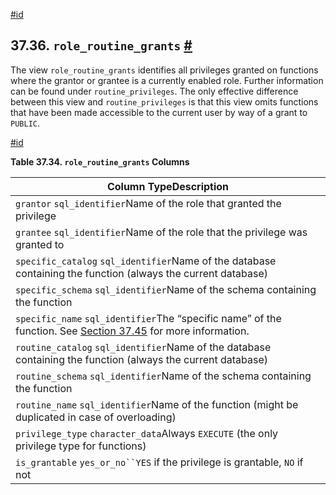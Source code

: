 [#id](#INFOSCHEMA-ROLE-ROUTINE-GRANTS)

## 37.36. `role_routine_grants` [#](#INFOSCHEMA-ROLE-ROUTINE-GRANTS)

The view `role_routine_grants` identifies all privileges granted on functions where the grantor or grantee is a currently enabled role. Further information can be found under `routine_privileges`. The only effective difference between this view and `routine_privileges` is that this view omits functions that have been made accessible to the current user by way of a grant to `PUBLIC`.

[#id](#id-1.7.6.40.3)

**Table 37.34. `role_routine_grants` Columns**

| Column TypeDescription                                                                                                                   |
| ---------------------------------------------------------------------------------------------------------------------------------------- |
| `grantor` `sql_identifier`Name of the role that granted the privilege                                                                    |
| `grantee` `sql_identifier`Name of the role that the privilege was granted to                                                             |
| `specific_catalog` `sql_identifier`Name of the database containing the function (always the current database)                            |
| `specific_schema` `sql_identifier`Name of the schema containing the function                                                             |
| `specific_name` `sql_identifier`The “specific name” of the function. See [Section 37.45](infoschema-routines) for more information. |
| `routine_catalog` `sql_identifier`Name of the database containing the function (always the current database)                             |
| `routine_schema` `sql_identifier`Name of the schema containing the function                                                              |
| `routine_name` `sql_identifier`Name of the function (might be duplicated in case of overloading)                                         |
| `privilege_type` `character_data`Always `EXECUTE` (the only privilege type for functions)                                                |
| `is_grantable` `yes_or_no``YES` if the privilege is grantable, `NO` if not                                                               |